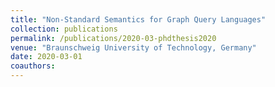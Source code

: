 ```yaml
---
title: "Non-Standard Semantics for Graph Query Languages"
collection: publications
permalink: /publications/2020-03-phdthesis2020
venue: "Braunschweig University of Technology, Germany"
date: 2020-03-01
coauthors:
---
```


